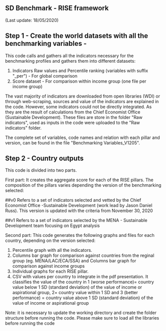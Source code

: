 
## SD Benchmark - RISE framework

(Last update: 18/05/2020)

## Step 1 - Create the world datasets with all the benchmarking variables -

This code calls and gathers all the indicators necessary for the benchmarking profiles and gathers them into different datasets:

 1) Indicators Raw values and Percentile ranking (variables with suffix "_per") - For global comparison
 2) Score dataset -  For comparison within income group (one file per income group)

The vast majority of indicators are downloaded from open libraries (WDI) or through web-scraping, sources and value of the indicators are explained in the code.
However, some indicators could not be directly integrated. As they are the result of calculations from the Chief Economist Office (Sustainable Development).
These files are store in the folder "Raw indicators", used as inputs in the code were uploaded to the "Raw indicators" folder.

The complete set of variables, code names and relation with each pillar and version, can be found in the file "Benchmarking Variables_V1205".


## Step 2 - Country outputs
This code is divided into two parts.

First part: It creates the aggregate score for each of the RISE pillars.
The composition of the pillars varies depending the version of the benchmarking selected:

##v0 
Refers to a set of indicators selected and vetted by the Chief Economist Office -Sustainable Development (work lead by Jason Daniel Russ). 
This version is updated with the criteria from November 30, 2020

##v1
Refers to a set of indicators selected by the MENA - Sustainable Development team focusing on Egypt analysis  


Second part:  This code generates the following graphs and files for each country, depending on the version selected:

1) Percentile graph with all the indicators.
2) Columns bar graph for comparison against countries from the reginal group (eg. MENA/LAC/ECA/SSA) and Columns bar graph for comparison against income groups
3) Individual graphs for each RISE pillar.
4) CSV with values per country to integrate in the pdf presentation. It classifies the value of the country in 1 (worse performance)= country value below 1 SD (standard deviation) of the value of income or aspirational group, 2= country value within 1 SD and 3 (better performance) = country value above 1 SD (standard deviation) of the value of income or aspirational group

 Note: it is necessary to update the working directory and create the folder structure before running the code. Please make sure to load all the libraries before running the code
